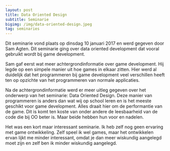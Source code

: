 ```yaml
---
layout: post
title: Data Oriented Design
subtitle: Seminarie
bigimg: /img/data-oriented-design.jpeg
tag: seminaries
---
```


Dit seminarie vond plaats op dinsdag 10 januari 2017 en werd gegeven door Sam Agten. Dit seminarie ging over data oriented development dat vooral gebruikt wordt bij game development.

Sam gaf eerst wat meer achtergrondinformatie over game development. Hij legde op een simpele manier uit hoe games in elkaar zitten. Hier werd al duidelijk dat het programmeren bij game development veel verschillen heeft ten op opzichte van het programmeren van normale applicaties.

Na de achtergrondinformatie werd er meer uitleg gegeven over het onderwerp van het seminarie: Data Oriented Design. Deze manier van programmeren is anders dan wat wij op school leren en is het meeste geschikt voor game development. Alles draait hier om de performantie van de game. Dit is komt ten koste van onder andere de leesbaarheid van de code die bij OO beter is. Maar beide hebben hun voor en nadelen.

Het was een kort maar interessant seminarie. Ik heb zelf nog geen ervaring met game ontwikkeling. Zelf speel ik wel games, maar het ontwikkelen ervan lijkt me minder interessant, omdat je dan meer wiskundig aangelegd moet zijn en zelf ben ik minder wiskundig aangelegd.